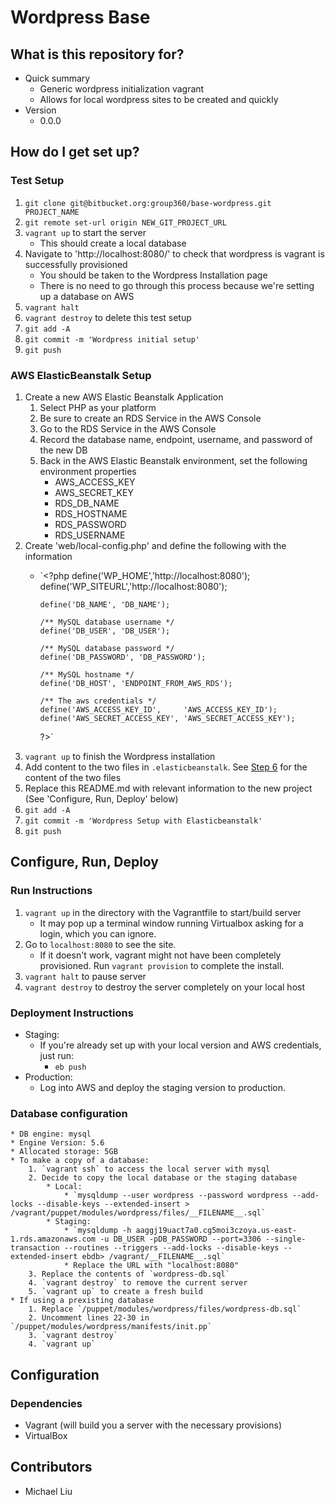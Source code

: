 # Wordpress Base #


## What is this repository for? ##
* Quick summary
    * Generic wordpress initialization vagrant
    * Allows for local wordpress sites to be created and quickly
* Version
    * 0.0.0


## How do I get set up? ##

### Test Setup ###
1. `git clone git@bitbucket.org:group360/base-wordpress.git PROJECT_NAME`
2. `git remote set-url origin NEW_GIT_PROJECT_URL`
3. `vagrant up` to start the server
    * This should create a local database
4. Navigate to 'http://localhost:8080/' to check that wordpress is vagrant is successfully provisioned
    * You should be taken to the Wordpress Installation page
    * There is no need to go through this process because we're setting up a database on AWS
5. `vagrant halt`
6. `vagrant destroy` to delete this test setup
7. `git add -A`
8. `git commit -m 'Wordpress initial setup'`
9. `git push`

### AWS ElasticBeanstalk Setup ###
1. Create a new AWS Elastic Beanstalk Application
    1. Select PHP as your platform
    2. Be sure to create an RDS Service in the AWS Console
    3. Go to the RDS Service in the AWS Console
    4. Record the database name, endpoint, username, and password of the new DB
    5. Back in the AWS Elastic Beanstalk environment, set the following environment properties
        * AWS_ACCESS_KEY
        * AWS_SECRET_KEY
        * RDS_DB_NAME
        * RDS_HOSTNAME
        * RDS_PASSWORD
        * RDS_USERNAME
2. Create 'web/local-config.php' and define the following with the information
    * `<?php
          define('WP_HOME','http://localhost:8080');
          define('WP_SITEURL','http://localhost:8080');

          define('DB_NAME', 'DB_NAME');

          /** MySQL database username */
          define('DB_USER', 'DB_USER');

          /** MySQL database password */
          define('DB_PASSWORD', 'DB_PASSWORD');

          /** MySQL hostname */
          define('DB_HOST', 'ENDPOINT_FROM_AWS_RDS');

          /** The aws credentials */
          define('AWS_ACCESS_KEY_ID',     'AWS_ACCESS_KEY_ID');
          define('AWS_SECRET_ACCESS_KEY', 'AWS_SECRET_ACCESS_KEY');
      ?>`
3. `vagrant up` to finish the Wordpress installation
4. Add content to the two files in `.elasticbeanstalk`. See [Step 6](https://www.otreva.com/blog/deploying-wordpress-amazon-web-services-aws-ec2-rds-via-elasticbeanstalk/) for the content of the two files
5. Replace this README.md with relevant information to the new project (See 'Configure, Run, Deploy' below)
6. `git add -A`
7. `git commit -m 'Wordpress Setup with Elasticbeanstalk'`
8. `git push`

## Configure, Run, Deploy
### Run Instructions
1. `vagrant up` in the directory with the Vagrantfile to start/build server
    * It may pop up a terminal window running Virtualbox asking for a login, which you can ignore.
2. Go to `localhost:8080` to see the site.
    * If it doesn't work, vagrant might not have been completely provisioned. Run `vagrant provision` to complete the install.
3. `vagrant halt` to pause server
4. `vagrant destroy` to destroy the server completely on your local host


### Deployment Instructions
* Staging:
    * If you're already set up with your local version and AWS credentials, just run:
        * `eb push`
* Production:
    * Log into AWS and deploy the staging version to production.


### Database configuration
    * DB engine: mysql
    * Engine Version: 5.6
    * Allocated storage: 5GB
    * To make a copy of a database:
        1. `vagrant ssh` to access the local server with mysql
        2. Decide to copy the local database or the staging database
            * Local:
                * `mysqldump --user wordpress --password wordpress --add-locks --disable-keys --extended-insert > /vagrant/puppet/modules/wordpress/files/__FILENAME__.sql`
            * Staging:
                * `mysqldump -h aaggj19uact7a0.cg5moi3czoya.us-east-1.rds.amazonaws.com -u DB_USER -pDB_PASSWORD --port=3306 --single-transaction --routines --triggers --add-locks --disable-keys --extended-insert ebdb> /vagrant/__FILENAME__.sql`
                * Replace the URL with "localhost:8080"
        3. Replace the contents of `wordpress-db.sql`
        4. `vagrant destroy` to remove the current server
        5. `vagrant up` to create a fresh build
    * If using a prexisting database
        1. Replace `/puppet/modules/wordpress/files/wordpress-db.sql`
        2. Uncomment lines 22-30 in `/puppet/modules/wordpress/manifests/init.pp`
        3. `vagrant destroy`
        4. `vagrant up`

## Configuration ##
### Dependencies ###
* Vagrant (will build you a server with the necessary provisions)
* VirtualBox


## Contributors
* Michael Liu
